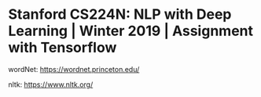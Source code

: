# Stanford CS224N: NLP with Deep Learning | Winter 2019 | Assignment with Tensorflow
wordNet: https://wordnet.princeton.edu/

nltk: https://www.nltk.org/